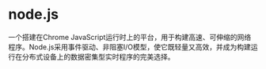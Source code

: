 # node.js
一个搭建在Chrome JavaScript运行时上的平台，用于构建高速、可伸缩的网络程序。Node.js采用事件驱动、非阻塞I/O模型，使它既轻量又高效，并成为构建运行在分布式设备上的数据密集型实时程序的完美选择。
